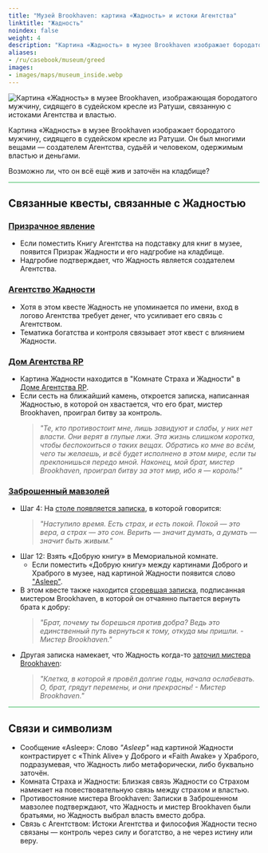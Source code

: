 ```yaml
---
title: "Музей Brookhaven: картина «Жадность» и истоки Агентства"
linktitle: "Жадность"
noindex: false
weight: 4
description: "Картина «Жадность» в музее Brookhaven изображает бородатого мужчину в судейском кресле, связанную с истоками Агентства и скрытыми посланиями о власти и контроле."
aliases:
- /ru/casebook/museum/greed
images: 
- images/maps/museum_inside.webp
---
```


![Картина «Жадность» в музее Brookhaven, изображающая бородатого мужчину, сидящего в судейском кресле из Ратуши, связанную с истоками Агентства и властью.](/images/bh/museum_greed.webp?height=200px)

Картина «Жадность» в музее Brookhaven изображает бородатого мужчину, сидящего в судейском кресле из Ратуши. Он был многими вещами — создателем Агентства, судьёй и человеком, одержимым властью и деньгами.

Возможно ли, что он всё ещё жив и заточён на кладбище?

<hr style="background-color: #28b44c" size=8>

## Связанные квесты, связанные с Жадностью

### [Призрачное явление](/lore/quests/ghostly_sighting)

- Если поместить Книгу Агентства на подставку для книг в музее, появится Призрак Жадности и его надгробие на кладбище.
- Надгробие подтверждает, что Жадность является создателем Агентства.

### [Агентство Жадности](/lore/quests/agency_greed)

- Хотя в этом квесте Жадность не упоминается по имени, вход в логово Агентства требует денег, что усиливает его связь с Агентством.
- Тематика богатства и контроля связывает этот квест с влиянием Жадности.

### [Дом Агентства RP](/lore/quests/agency_coffin_portal/)

- Картина Жадности находится в "Комнате Страха и Жадности" в [Доме Агентства RP](/lore/quests/agency_coffin_portal/fear_and_greed/).
- Если сесть на ближайший камень, откроется записка, написанная Жадностью, в которой он хвастается, что его брат, мистер Brookhaven, проиграл битву за контроль.
  > *"Те, кто противостоит мне, лишь завидуют и слабы, у них нет власти. Они верят в глупые лжи. Эта жизнь слишком коротка, чтобы беспокоиться о таких вещах. Обратись ко мне во всём, чего ты желаешь, и всё будет исполнено в этом мире, если ты преклонишься передо мной. Наконец, мой брат, мистер Brookhaven, проиграл битву за этот мир, ибо я — король!"*

### [Заброшенный мавзолей](/lore/quests/abandoned_mausoleum/)

- Шаг 4: На [столе появляется записка](/casebook/notes/other/#пришло-время), в которой говорится:
  > *"Наступило время. Есть страх, и есть покой. Покой — это вера, а страх — это сон. Верить — значит думать, а думать — значит быть живым."*
- Шаг 12: Взять «Добрую книгу» в Мемориальной комнате.
  - Если поместить «Добрую книгу» между картинами Доброго и Храброго в музее, над картиной Жадности появится слово ["Asleep"](/casebook/notes/greed/#спящий).
- В этом квесте также находится [сгоревшая записка](/casebook/notes/mrbrookhaven/#сгоревшая-записка), подписанная мистером Brookhaven, в которой он отчаянно пытается вернуть брата к добру:
  > *"Брат, почему ты борешься против добра? Ведь это единственный путь вернуться к тому, откуда мы пришли. - Мистер Brookhaven."*
- Другая записка намекает, что Жадность когда-то [заточил мистера Brookhaven](/casebook/notes/mrbrookhaven/#клетка-в-которой-я-был):
  > *"Клетка, в которой я провёл долгие годы, начала ослабевать. О, брат, грядут перемены, и они прекрасны! - Мистер Brookhaven."*

<hr style="background-color: #28b44c" size=8>

## Связи и символизм

- Сообщение «Asleep»: Слово *"Asleep"* над картиной Жадности контрастирует с «Think Alive» у Доброго и «Faith Awake» у Храброго, подразумевая, что Жадность либо метафорически, либо буквально заточён.
- Комната Страха и Жадности: Близкая связь Жадности со Страхом намекает на повествовательную связь между страхом и властью.
- Противостояние мистера Brookhaven: Записки в Заброшенном мавзолее подтверждают, что Жадность и мистер Brookhaven были братьями, но Жадность выбрал власть вместо добра.
- Связь с Агентством: Истоки Агентства и философия Жадности тесно связаны — контроль через силу и богатство, а не через истину или веру.

